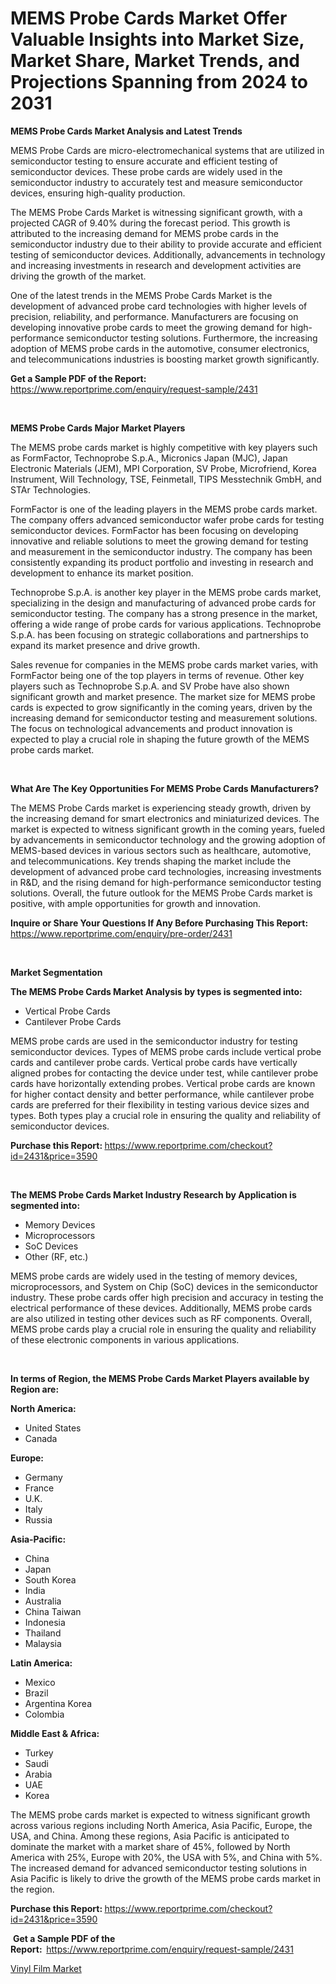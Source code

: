 <p><h1>MEMS Probe Cards Market Offer Valuable Insights into Market Size, Market Share, Market Trends, and Projections Spanning from 2024 to 2031</h1></p><p><strong>MEMS Probe Cards Market Analysis and Latest Trends</strong></p>
<p><p>MEMS Probe Cards are micro-electromechanical systems that are utilized in semiconductor testing to ensure accurate and efficient testing of semiconductor devices. These probe cards are widely used in the semiconductor industry to accurately test and measure semiconductor devices, ensuring high-quality production.</p><p>The MEMS Probe Cards Market is witnessing significant growth, with a projected CAGR of 9.40% during the forecast period. This growth is attributed to the increasing demand for MEMS probe cards in the semiconductor industry due to their ability to provide accurate and efficient testing of semiconductor devices. Additionally, advancements in technology and increasing investments in research and development activities are driving the growth of the market.</p><p>One of the latest trends in the MEMS Probe Cards Market is the development of advanced probe card technologies with higher levels of precision, reliability, and performance. Manufacturers are focusing on developing innovative probe cards to meet the growing demand for high-performance semiconductor testing solutions. Furthermore, the increasing adoption of MEMS probe cards in the automotive, consumer electronics, and telecommunications industries is boosting market growth significantly.</p></p>
<p><strong>Get a Sample PDF of the Report:&nbsp;</strong> <a href="https://www.reportprime.com/enquiry/request-sample/2431">https://www.reportprime.com/enquiry/request-sample/2431</a></p>
<p>&nbsp;</p>
<p><strong>MEMS Probe Cards Major Market Players</strong></p>
<p><p>The MEMS probe cards market is highly competitive with key players such as FormFactor, Technoprobe S.p.A., Micronics Japan (MJC), Japan Electronic Materials (JEM), MPI Corporation, SV Probe, Microfriend, Korea Instrument, Will Technology, TSE, Feinmetall, TIPS Messtechnik GmbH, and STAr Technologies.</p><p>FormFactor is one of the leading players in the MEMS probe cards market. The company offers advanced semiconductor wafer probe cards for testing semiconductor devices. FormFactor has been focusing on developing innovative and reliable solutions to meet the growing demand for testing and measurement in the semiconductor industry. The company has been consistently expanding its product portfolio and investing in research and development to enhance its market position.</p><p>Technoprobe S.p.A. is another key player in the MEMS probe cards market, specializing in the design and manufacturing of advanced probe cards for semiconductor testing. The company has a strong presence in the market, offering a wide range of probe cards for various applications. Technoprobe S.p.A. has been focusing on strategic collaborations and partnerships to expand its market presence and drive growth.</p><p>Sales revenue for companies in the MEMS probe cards market varies, with FormFactor being one of the top players in terms of revenue. Other key players such as Technoprobe S.p.A. and SV Probe have also shown significant growth and market presence. The market size for MEMS probe cards is expected to grow significantly in the coming years, driven by the increasing demand for semiconductor testing and measurement solutions. The focus on technological advancements and product innovation is expected to play a crucial role in shaping the future growth of the MEMS probe cards market.</p></p>
<p>&nbsp;</p>
<p><strong>What Are The Key Opportunities For MEMS Probe Cards Manufacturers?</strong></p>
<p><p>The MEMS Probe Cards market is experiencing steady growth, driven by the increasing demand for smart electronics and miniaturized devices. The market is expected to witness significant growth in the coming years, fueled by advancements in semiconductor technology and the growing adoption of MEMS-based devices in various sectors such as healthcare, automotive, and telecommunications. Key trends shaping the market include the development of advanced probe card technologies, increasing investments in R&D, and the rising demand for high-performance semiconductor testing solutions. Overall, the future outlook for the MEMS Probe Cards market is positive, with ample opportunities for growth and innovation.</p></p>
<p><strong>Inquire or Share Your Questions If Any Before Purchasing This Report:</strong> <a href="https://www.reportprime.com/enquiry/pre-order/2431">https://www.reportprime.com/enquiry/pre-order/2431</a></p>
<p>&nbsp;</p>
<p><strong>Market Segmentation</strong></p>
<p><strong>The MEMS Probe Cards Market Analysis by types is segmented into:</strong></p>
<p><ul><li>Vertical Probe Cards</li><li>Cantilever Probe Cards</li></ul></p>
<p><p>MEMS probe cards are used in the semiconductor industry for testing semiconductor devices. Types of MEMS probe cards include vertical probe cards and cantilever probe cards. Vertical probe cards have vertically aligned probes for contacting the device under test, while cantilever probe cards have horizontally extending probes. Vertical probe cards are known for higher contact density and better performance, while cantilever probe cards are preferred for their flexibility in testing various device sizes and types. Both types play a crucial role in ensuring the quality and reliability of semiconductor devices.</p></p>
<p><strong>Purchase this Report:&nbsp;</strong><a href="https://www.reportprime.com/checkout?id=2431&price=3590">https://www.reportprime.com/checkout?id=2431&price=3590</a></p>
<p>&nbsp;</p>
<p><strong>The MEMS Probe Cards Market Industry Research by Application is segmented into:</strong></p>
<p><ul><li>Memory Devices</li><li>Microprocessors</li><li>SoC Devices</li><li>Other (RF, etc.)</li></ul></p>
<p><p>MEMS probe cards are widely used in the testing of memory devices, microprocessors, and System on Chip (SoC) devices in the semiconductor industry. These probe cards offer high precision and accuracy in testing the electrical performance of these devices. Additionally, MEMS probe cards are also utilized in testing other devices such as RF components. Overall, MEMS probe cards play a crucial role in ensuring the quality and reliability of these electronic components in various applications.</p></p>
<p>&nbsp;</p>
<p><strong>In terms of Region, the MEMS Probe Cards Market Players available by Region are:</strong></p>
<p>
    <p> <strong> North America: </strong>
        <ul>
            <li>United States</li>
            <li>Canada</li>
        </ul>
        </p> 
    <p> <strong> Europe: </strong>
        <ul>
            <li>Germany</li>
            <li>France</li>
            <li>U.K.</li>
            <li>Italy</li>
            <li>Russia</li>
        </ul>
        </p> 
    <p> <strong> Asia-Pacific: </strong>
        <ul>
            <li>China</li>
            <li>Japan</li>
            <li>South Korea</li>
            <li>India</li>
            <li>Australia</li>
            <li>China Taiwan</li>
            <li>Indonesia</li>
            <li>Thailand</li>
            <li>Malaysia</li>
        </ul>
        </p> 
    <p> <strong> Latin America: </strong>
        <ul>
            <li>Mexico</li>
            <li>Brazil</li>
            <li>Argentina Korea</li>
            <li>Colombia</li>
        </ul>
        </p> 
    <p> <strong> Middle East & Africa: </strong>
        <ul>
            <li>Turkey</li>
            <li>Saudi</li>
            <li>Arabia</li>
            <li>UAE</li>
            <li>Korea</li>
        </ul>
    </p>
    </p>
<p><p>The MEMS probe cards market is expected to witness significant growth across various regions including North America, Asia Pacific, Europe, the USA, and China. Among these regions, Asia Pacific is anticipated to dominate the market with a market share of 45%, followed by North America with 25%, Europe with 20%, the USA with 5%, and China with 5%. The increased demand for advanced semiconductor testing solutions in Asia Pacific is likely to drive the growth of the MEMS probe cards market in the region.</p></p>
<p><strong>Purchase this Report: </strong><a href="https://www.reportprime.com/checkout?id=2431&price=3590">https://www.reportprime.com/checkout?id=2431&price=3590</a></p>
<p>&nbsp;<strong>Get a Sample PDF of the Report:&nbsp;&nbsp;</strong><a href="https://www.reportprime.com/enquiry/request-sample/2431">https://www.reportprime.com/enquiry/request-sample/2431</a></p>
<p><strong></strong></p>
<p><p><a href="https://scarlet-rocket-c63.notion.site/Vinyl-Film-Market-Research-Report-Forecasted-for-Period-from-2024-2031-by-Market-Type-Market-App-c64c425e80e74b87ab94d033606329c2">Vinyl Film Market</a></p></p>